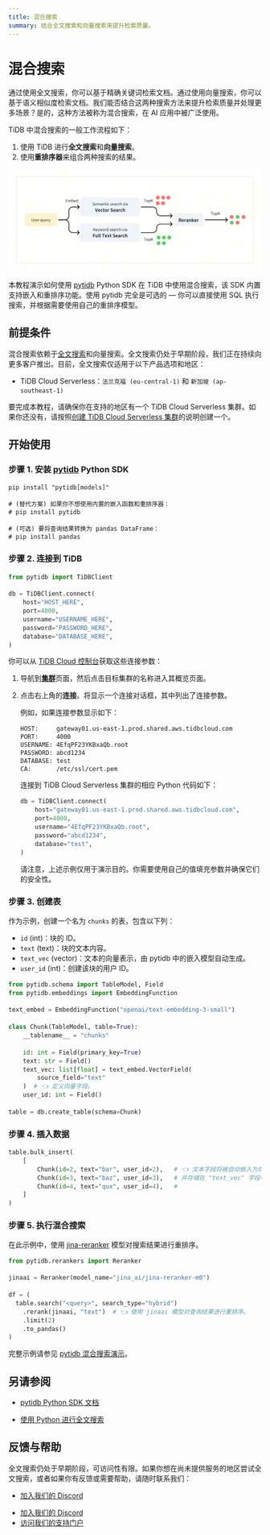```yaml
---
title: 混合搜索
summary: 结合全文搜索和向量搜索来提升检索质量。
---
```


# 混合搜索

通过使用全文搜索，你可以基于精确关键词检索文档。通过使用向量搜索，你可以基于语义相似度检索文档。我们能否结合这两种搜索方法来提升检索质量并处理更多场景？是的，这种方法被称为混合搜索，在 AI 应用中被广泛使用。

TiDB 中混合搜索的一般工作流程如下：

1. 使用 TiDB 进行**全文搜索**和**向量搜索**。
2. 使用**重排序器**来组合两种搜索的结果。

![混合搜索](/media/vector-search/hybrid-search-overview.svg)

本教程演示如何使用 [pytidb](https://github.com/pingcap/pytidb) Python SDK 在 TiDB 中使用混合搜索，该 SDK 内置支持嵌入和重排序功能。使用 pytidb 完全是可选的 — 你可以直接使用 SQL 执行搜索，并根据需要使用自己的重排序模型。

## 前提条件

混合搜索依赖于[全文搜索](/tidb-cloud/vector-search-full-text-search-python.md)和向量搜索。全文搜索仍处于早期阶段，我们正在持续向更多客户推出。目前，全文搜索仅适用于以下产品选项和地区：

- TiDB Cloud Serverless：`法兰克福 (eu-central-1)` 和 `新加坡 (ap-southeast-1)`

要完成本教程，请确保你在支持的地区有一个 TiDB Cloud Serverless 集群。如果你还没有，请按照[创建 TiDB Cloud Serverless 集群](/develop/dev-guide-build-cluster-in-cloud.md)的说明创建一个。

## 开始使用

### 步骤 1. 安装 [pytidb](https://github.com/pingcap/pytidb) Python SDK

```shell
pip install "pytidb[models]"

# (替代方案) 如果你不想使用内置的嵌入函数和重排序器：
# pip install pytidb

# (可选) 要将查询结果转换为 pandas DataFrame：
# pip install pandas
```

### 步骤 2. 连接到 TiDB

```python
from pytidb import TiDBClient

db = TiDBClient.connect(
    host="HOST_HERE",
    port=4000,
    username="USERNAME_HERE",
    password="PASSWORD_HERE",
    database="DATABASE_HERE",
)
```

你可以从 [TiDB Cloud 控制台](https://tidbcloud.com)获取这些连接参数：

1. 导航到[**集群**](https://tidbcloud.com/project/clusters)页面，然后点击目标集群的名称进入其概览页面。

2. 点击右上角的**连接**。将显示一个连接对话框，其中列出了连接参数。

   例如，如果连接参数显示如下：

   ```text
   HOST:     gateway01.us-east-1.prod.shared.aws.tidbcloud.com
   PORT:     4000
   USERNAME: 4EfqPF23YKBxaQb.root
   PASSWORD: abcd1234
   DATABASE: test
   CA:       /etc/ssl/cert.pem
   ```

   连接到 TiDB Cloud Serverless 集群的相应 Python 代码如下：

   ```python
   db = TiDBClient.connect(
       host="gateway01.us-east-1.prod.shared.aws.tidbcloud.com",
       port=4000,
       username="4EfqPF23YKBxaQb.root",
       password="abcd1234",
       database="test",
   )
   ```

   请注意，上述示例仅用于演示目的。你需要使用自己的值填充参数并确保它们的安全性。

### 步骤 3. 创建表

作为示例，创建一个名为 `chunks` 的表，包含以下列：

- `id` (int)：块的 ID。
- `text` (text)：块的文本内容。
- `text_vec` (vector)：文本的向量表示，由 pytidb 中的嵌入模型自动生成。
- `user_id` (int)：创建该块的用户 ID。

```python
from pytidb.schema import TableModel, Field
from pytidb.embeddings import EmbeddingFunction

text_embed = EmbeddingFunction("openai/text-embedding-3-small")

class Chunk(TableModel, table=True):
    __tablename__ = "chunks"

    id: int = Field(primary_key=True)
    text: str = Field()
    text_vec: list[float] = text_embed.VectorField(
        source_field="text"
    )  # 👈 定义向量字段。
    user_id: int = Field()

table = db.create_table(schema=Chunk)
```

### 步骤 4. 插入数据

```python
table.bulk_insert(
    [
        Chunk(id=2, text="bar", user_id=2),   # 👈 文本字段将被自动嵌入为向量
        Chunk(id=3, text="baz", user_id=3),   # 并存储在 "text_vec" 字段中。
        Chunk(id=4, text="qux", user_id=4),   #
    ]
)
```

### 步骤 5. 执行混合搜索

在此示例中，使用 [jina-reranker](https://huggingface.co/jinaai/jina-reranker-m0) 模型对搜索结果进行重排序。

```python
from pytidb.rerankers import Reranker

jinaai = Reranker(model_name="jina_ai/jina-reranker-m0")

df = (
  table.search("<query>", search_type="hybrid")
    .rerank(jinaai, "text")  # 👈 使用 jinaai 模型对查询结果进行重排序。
    .limit(2)
    .to_pandas()
)
```

完整示例请参见 [pytidb 混合搜索演示](https://github.com/pingcap/pytidb/tree/main/examples/hybrid_search)。

## 另请参阅

- [pytidb Python SDK 文档](https://github.com/pingcap/pytidb)

- [使用 Python 进行全文搜索](/tidb-cloud/vector-search-full-text-search-python.md)

## 反馈与帮助

全文搜索仍处于早期阶段，可访问性有限。如果你想在尚未提供服务的地区尝试全文搜索，或者如果你有反馈或需要帮助，请随时联系我们：

<CustomContent platform="tidb">

- [加入我们的 Discord](https://discord.gg/zcqexutz2R)

</CustomContent>

<CustomContent platform="tidb-cloud">

- [加入我们的 Discord](https://discord.gg/zcqexutz2R)
- [访问我们的支持门户](https://tidb.support.pingcap.com/)

</CustomContent>
